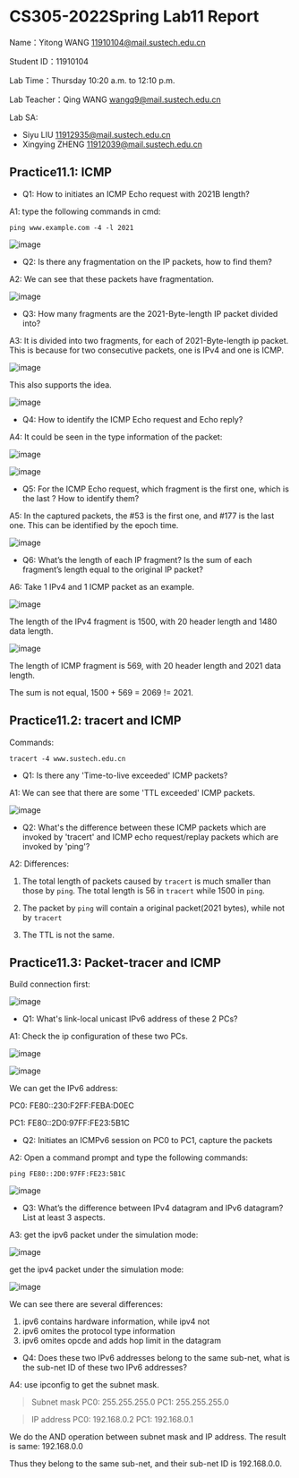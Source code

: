 # CS305-2022Spring Lab11 Report
Name：Yitong WANG 11910104@mail.sustech.edu.cn

Student ID：11910104

Lab Time：Thursday 10:20 a.m. to 12:10 p.m.

Lab Teacher：Qing WANG wangq9@mail.sustech.edu.cn

Lab SA:
- Siyu LIU 11912935@mail.sustech.edu.cn
- Xingying ZHENG 11912039@mail.sustech.edu.cn

## Practice11.1: ICMP
- Q1: How to initiates an ICMP Echo request with 2021B length?

A1: type the following commands in cmd:

```
ping www.example.com -4 -l 2021
```

![image](https://user-images.githubusercontent.com/64548919/165669531-38fde1a5-7a26-4ddd-aa7c-8ec0339ef19d.png)


- Q2: Is there any fragmentation on the IP packets, how to find them?

A2: We can see that these packets have fragmentation.

![image](https://user-images.githubusercontent.com/64548919/165670908-b4157c09-d85a-4473-8fb1-9fa1fd72f214.png)


- Q3: How many fragments are the 2021-Byte-length IP packet divided into?

A3: It is divided into two fragments, for each of 2021-Byte-length ip packet.
This is because for two consecutive packets, one is IPv4 and one is ICMP.

![image](https://user-images.githubusercontent.com/64548919/165671085-f1648caa-0700-4a4f-8d49-c793c827f5ae.png)

This also supports the idea.

![image](https://user-images.githubusercontent.com/64548919/165671262-836387f7-3daf-42dc-a78d-6bdadef0b1b7.png)

- Q4: How to identify the ICMP Echo request and Echo reply?

A4: It could be seen in the type information of the packet:

![image](https://user-images.githubusercontent.com/64548919/165671417-23a49718-6aea-4910-ab0f-648879942e67.png)

![image](https://user-images.githubusercontent.com/64548919/165671457-b151316b-9c54-4ab4-9f29-0ed5dfab3a91.png)

- Q5: For the ICMP Echo request, which fragment is the first one, which is the last ? How to identify them?

A5: In the captured packets, the #53 is the first one, and #177 is the last one. This can be identified by the epoch time.

![image](https://user-images.githubusercontent.com/64548919/165671760-cee76672-8e7c-4f0f-b1cf-135a25abcd14.png)

- Q6: What’s the length of each IP fragment? Is the sum of each fragment’s length equal to the original IP packet?

A6: Take 1 IPv4 and 1 ICMP packet as an example.

![image](https://user-images.githubusercontent.com/64548919/165672008-2a5d7dd3-b827-4961-ac6a-0c8411c85d98.png)

The length of the IPv4 fragment is 1500, with 20 header length and 1480 data length.

![image](https://user-images.githubusercontent.com/64548919/165672231-f4b3e28b-fb66-471b-a007-69efe94fb37d.png)

The length of ICMP fragment is 569, with 20 header length and 2021 data length.

The sum is not equal, 1500 + 569 = 2069 != 2021.

## Practice11.2: tracert and ICMP

Commands: 

```
tracert -4 www.sustech.edu.cn
```

- Q1: Is there any 'Time-to-live exceeded' ICMP packets? 

A1: We can see that there are some 'TTL exceeded' ICMP packets.

![image](https://user-images.githubusercontent.com/64548919/165673522-f3232c8b-de37-42ef-bab4-cc3dd7aedcbb.png)

- Q2: What's the difference between these ICMP packets which are invoked by 'tracert' and ICMP echo request/replay packets which are invoked by 'ping'?

A2: Differences:

1. The total length of packets caused by `tracert` is much smaller than those by `ping`. The total length is 56 in `tracert` while 1500 in `ping`.

2. The packet by `ping` will contain a original packet(2021 bytes), while not by `tracert`

3. The TTL is not the same.

## Practice11.3: Packet-tracer and ICMP
Build connection first:

![image](https://user-images.githubusercontent.com/64548919/166176693-11ca628e-99b4-4436-9319-c0e8e7d00810.png)

- Q1: What's link-local unicast IPv6 address of these 2 PCs?

A1: Check the ip configuration of these two PCs.

![image](https://user-images.githubusercontent.com/64548919/166176763-476752ad-9291-432e-8708-63c4c42603f3.png)

![image](https://user-images.githubusercontent.com/64548919/166176779-64be33f9-36b8-47c5-b2f5-c61476f2d20f.png)

We can get the IPv6 address:

PC0: FE80::230:F2FF:FEBA:D0EC

PC1: FE80::2D0:97FF:FE23:5B1C

- Q2: Initiates an ICMPv6 session on PC0 to PC1, capture the packets

A2: Open a command prompt and type the following commands:

```
ping FE80::2D0:97FF:FE23:5B1C
```

![image](https://user-images.githubusercontent.com/64548919/166176937-fa7626cd-47b4-44ad-87cd-09d21b7a3e03.png)

- Q3: What’s the difference between IPv4 datagram and IPv6 datagram? List at least 3 aspects.

A3: get the ipv6 packet under the simulation mode:

![image](https://user-images.githubusercontent.com/64548919/166177811-5a93a246-2334-48e5-a3c6-57abceddaa95.png)

get the ipv4 packet under the simulation mode:

![image](https://user-images.githubusercontent.com/64548919/166178227-3e5bdd25-6d06-4e95-9230-e70f138389d0.png)

We can see there are several differences:

1. ipv6 contains hardware information, while ipv4 not
2. ipv6 omites the protocol type information
3. ipv6 omites opcde and adds hop limit in the datagram

- Q4: Does these two IPv6 addresses belong to the same sub-net, what is the sub-net ID of these two IPv6 addresses?

A4: use ipconfig to get the subnet mask.

> Subnet mask
> PC0: 255.255.255.0
> PC1: 255.255.255.0

> IP address
> PC0: 192.168.0.2
> PC1: 192.168.0.1

We do the AND operation between subnet mask and IP address. The result is same: 192.168.0.0

Thus they belong to the same sub-net, and their sub-net ID is 192.168.0.0.
